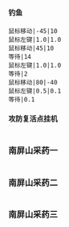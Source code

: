 
#### 钓鱼
```
鼠标移动|-45|10
鼠标左键|1.0|1.0
鼠标移动|45|10
等待|14
鼠标左键|1.0|1.0
等待|2
鼠标移动|80|-40
鼠标左键|0.5|0.1
等待|0.1
```
#### 攻防复活点挂机
```
```
### 南屏山采药一
```
```
### 南屏山采药二
```
```
### 南屏山采药三
```
```
